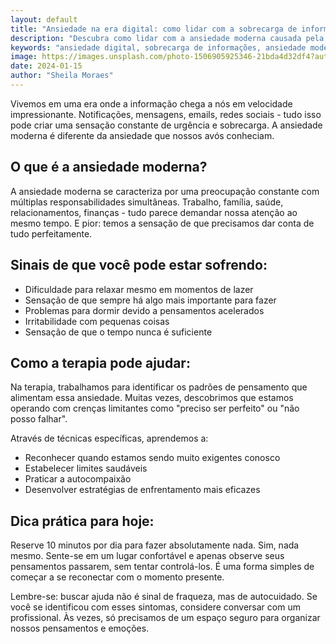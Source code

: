 ```yaml
---
layout: default
title: "Ansiedade na era digital: como lidar com a sobrecarga de informações"
description: "Descubra como lidar com a ansiedade moderna causada pela sobrecarga de informações digitais. Dicas práticas e como a terapia pode ajudar você a encontrar equilíbrio."
keywords: "ansiedade digital, sobrecarga de informações, ansiedade moderna, terapia ansiedade, saúde mental, estresse digital"
image: https://images.unsplash.com/photo-1506905925346-21bda4d32df4?auto=format&fit=crop&w=800&q=80
date: 2024-01-15
author: "Sheila Moraes"
---
```


Vivemos em uma era onde a informação chega a nós em velocidade impressionante. Notificações, mensagens, emails, redes sociais - tudo isso pode criar uma sensação constante de urgência e sobrecarga. A ansiedade moderna é diferente da ansiedade que nossos avós conheciam.

## O que é a ansiedade moderna?

A ansiedade moderna se caracteriza por uma preocupação constante com múltiplas responsabilidades simultâneas. Trabalho, família, saúde, relacionamentos, finanças - tudo parece demandar nossa atenção ao mesmo tempo. E pior: temos a sensação de que precisamos dar conta de tudo perfeitamente.

## Sinais de que você pode estar sofrendo:

- Dificuldade para relaxar mesmo em momentos de lazer
- Sensação de que sempre há algo mais importante para fazer
- Problemas para dormir devido a pensamentos acelerados
- Irritabilidade com pequenas coisas
- Sensação de que o tempo nunca é suficiente

## Como a terapia pode ajudar:

Na terapia, trabalhamos para identificar os padrões de pensamento que alimentam essa ansiedade. Muitas vezes, descobrimos que estamos operando com crenças limitantes como "preciso ser perfeito" ou "não posso falhar".

Através de técnicas específicas, aprendemos a:

- Reconhecer quando estamos sendo muito exigentes conosco
- Estabelecer limites saudáveis
- Praticar a autocompaixão
- Desenvolver estratégias de enfrentamento mais eficazes

## Dica prática para hoje:

Reserve 10 minutos por dia para fazer absolutamente nada. Sim, nada mesmo. Sente-se em um lugar confortável e apenas observe seus pensamentos passarem, sem tentar controlá-los. É uma forma simples de começar a se reconectar com o momento presente.

Lembre-se: buscar ajuda não é sinal de fraqueza, mas de autocuidado. Se você se identificou com esses sintomas, considere conversar com um profissional. Às vezes, só precisamos de um espaço seguro para organizar nossos pensamentos e emoções.
